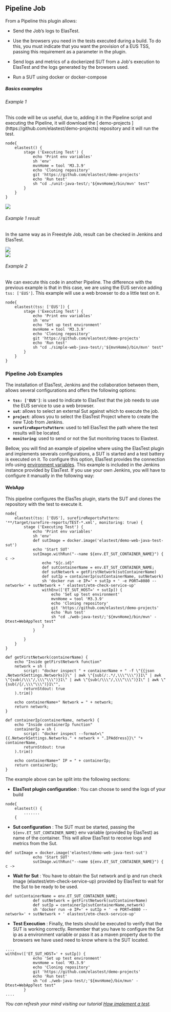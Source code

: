 
<div class="range range-xs-left">
<div class="cell-xs-10 cell-lg-6 text-md-left inset-md-right-80 cell-lg-push-1 offset-top-50 offset-lg-top-0">
<h2 id="content" class="h1">Pipeline Job</h2>
<div class="offset-top-30 offset-md-top-30">
</div>
</div>
</div>

From a Pipeline this plugin allows:

-   Send the Job’s logs to ElasTest.
-   Use the browsers you need in the tests executed during a build. To do this, you must indicate that you want the provision of a EUS TSS, passing this requirement as a parameter in the plugin.
-   Send logs and metrics of a dockerized SUT from a Job's execution to ElasTest and the logs generated by the browsers used.

-   Run a SUT using docker or docker-compose

<h5 class="small-subtitle">Basics examples</h5>

<h6 class="small-subtitle">Example 1</h6>
This code will be us useful, due to, adding it in the Pipeline script and executing the Pipeline, it will download the [ demo-projects ](https://github.com/elastest/demo-projects) repository and it will run the test.

```
node{
    elastest() {
        stage ('Executing Test') {
            echo 'Print env variables'
            sh 'env'
            mvnHome = tool 'M3.3.9'
            echo 'Cloning repository'
            git 'https://github.com/elastest/demo-projects'
            echo 'Run test'
            sh "cd ./unit-java-test/;'${mvnHome}/bin/mvn' test"
        }
    }
}
```

<p></p>
<div class="docs-gallery inline-block">
    <a data-fancybox="gallery-2" href="/docs/jenkins/images/pipeline.png"><img class="img-responsive img-wellcome" src="/docs/jenkins/images/pipeline.png"/></a>
</div>

<h6 class="small-subtitle">Example 1 result</h6>

In the same way as in Freestyle Job, result can be checked in Jenkins and ElasTest.

<p></p>
<div class="docs-gallery inline-block">
    <a data-fancybox="gallery-2" href="/docs/jenkins/images/pipeline_result.png"><img class="img-responsive img-wellcome" src="/docs/jenkins/images/pipeline_result.png"/></a>
</div>

<div class="docs-gallery inline-block">
    <a data-fancybox="gallery-2" href="/docs/jenkins/images/pipeline_result_2.png"><img class="img-responsive img-wellcome" src="/docs/jenkins/images/pipeline_result_2.png"/></a>
</div>

<h6 class="small-subtitle">Example 2</h6>

We can execute this code in another Pipeline. The difference with the previous example is that in this case, we are using the EUS service adding `tss: ['EUS']`. This example will use a web browser to do a little test on it.

```
node{
    elastest(tss: ['EUS']) {
        stage ('Executing Test') {
            echo 'Print env variables'
            sh 'env'
            echo 'Set up test environment'
            mvnHome = tool 'M3.3.9'
            echo 'Cloning repository'
            git 'https://github.com/elastest/demo-projects'
            echo 'Run test'
            sh "cd ./simple-web-java-test/;'${mvnHome}/bin/mvn' test"
        }
    }
}
```


<h3 class="holder-subtitle link-top">Pipeline Job Examples</h3>

The installation of ElasTest, Jenkins and the collaboration between them, allows several configurations and offers the following options:


- **`tss: ['EUS']`**: is used to indicate to ElasTest that the job needs to use the EUS service to use a web browser.
- **`sut`**: allows to select an external Sut against which to execute the job.
- **`project`**: allows you to select the ElasTest Project where to create the new TJob from Jenkins.
- **`surefireReportsPattern`**: used to tell ElasTest the path where the test results will be located.
- **`monitoring`**: used to send or not the Sut monitoring traces to Elastest.


Bellow, you will find an example of pipeline where using the ElasTest plugin and implements severals configurations, a SUT is started and a test battery is executed on it.
To configure this option, ElasTest provides the connection info using [environment variables](/testing/environment-variables). This example is included in the Jenkins instance provided by ElasTest. If you use your own Jenkins, you will have to configure it manually in the following way:

<h4 class="small-subtitle">WebApp</h4>

This pipeline configures the ElasTes plugin, starts the SUT and clones the repository with the test to execute it.

```
node{
    elastest(tss: ['EUS'], surefireReportsPattern: '**/target/surefire-reports/TEST-*.xml', monitoring: true) {
        stage ('Executing Test') {
            echo 'Print env variables'
            sh 'env'
            def sutImage = docker.image('elastest/demo-web-java-test-sut')
            echo 'Start SUT'
            sutImage.withRun("--name ${env.ET_SUT_CONTAINER_NAME}") { c ->
                echo "${c.id}"
                def sutContainerName = env.ET_SUT_CONTAINER_NAME;
                def sutNetwork = getFirstNetwork(sutContainerName)
                def sutIp = containerIp(sutContainerName, sutNetwork)
                sh 'docker run -e IP=' + sutIp + ' -e PORT=8080 --network=' + sutNetwork + ' elastest/etm-check-service-up'
                withEnv(['ET_SUT_HOST=' + sutIp]) {
                    echo 'Set up test environment'
                    mvnHome = tool 'M3.3.9'
                    echo 'Cloning repository'
                    git 'https://github.com/elastest/demo-projects'
                    echo 'Run test'
                    sh "cd ./web-java-test/;'${mvnHome}/bin/mvn' -Dtest=WebAppTest test"
                }
            }
            
        }        
    }
}

def getFirstNetwork(containerName) {
    echo "Inside getFirstNetwork function"
    network = sh (
        script: "docker inspect " + containerName + " -f \"{{json .NetworkSettings.Networks}}\" | awk \"{sub(/:.*/,\\\"\\\")}1\" | awk \"{sub(/\\\"/,\\\"\\\")}1\" | awk \"{sub(/\\\"/,\\\"\\\")}1\" | awk \"{sub(/{/,\\\"\\\")}1\"",
        returnStdout: true
    ).trim()
    
    echo containerName+" Network = " + network;
    return network;
}

def containerIp(containerName, network) {
    echo "Inside containerIp function"
    containerIp = sh (
        script: "docker inspect --format=\"{{.NetworkSettings.Networks." + network + ".IPAddress}}\" "+ containerName,
        returnStdout: true
    ).trim()
    
    echo containerName+" IP = " + containerIp;
    return containerIp;
}
```

The example above can be split into the following sections:

*   **ElasTest plugin configuration** : You can choose to send the logs of your build

<p></p>

```
node{
    elastest() {
        .......
    {
```
<p></p>

*   **Sut configuration** : The SUT must be started, passing the `${env.ET_SUT_CONTAINER_NAME}` env variable (provided by ElasTest) as name of the container. This will allow ElasTest to receive logs and metrics from the Sut.
<p></p>

```
def sutImage = docker.image('elastest/demo-web-java-test-sut')
            echo 'Start SUT'
            sutImage.withRun("--name ${env.ET_SUT_CONTAINER_NAME}") { c ->
```
<p></p>

*   **Wait for Sut** : You have to obtain the Sut network and ip and run check image (elastest/etm-check-service-up) provided by ElasTest to wait for the Sut to be ready to be used.
<p></p>

```
def sutContainerName = env.ET_SUT_CONTAINER_NAME;
            def sutNetwork = getFirstNetwork(sutContainerName)
            def sutIp = containerIp(sutContainerName,network)
            sh 'docker run -e IP=' + sutIp + ' -e PORT=8080 --network=' + sutNetwork + ' elastest/etm-check-service-up'
```
<p></p>

*   **Test Execution** : Finally, the tests should be executed to verify that the SUT is working correctly. Remember that you have to configure the Sut ip as a environment variable or pass it as a maven property due to the browsers we have used need to know where is the SUT located.

<p></p>

```
....
withEnv(['ET_SUT_HOST=' + sutIp]) {
            echo 'Set up test environment'
            mvnHome = tool 'M3.3.9'
            echo 'Cloning repository'
            git 'https://github.com/elastest/demo-projects'
            echo 'Run test'
            sh "cd ./web-java-test/;'${mvnHome}/bin/mvn' -Dtest=WebAppTest test"
        }
....
```

<div class="range range-xs-center warning-range">
  <div class="cell-xs-4 cell-lg-1 cell-lg-push-1" style="text-align: center;"><span class="icon mdi mdi-information-outline warning-span"></span></div>
  <div class="cell-xs-8 cell-lg-11 cell-lg-push-11 warning-text"><p><i>You can refresh your mind visiting our tutorial <a href="/docs/testing/e2e-rest">How implement a test</a>.</i></p></div>
</div>